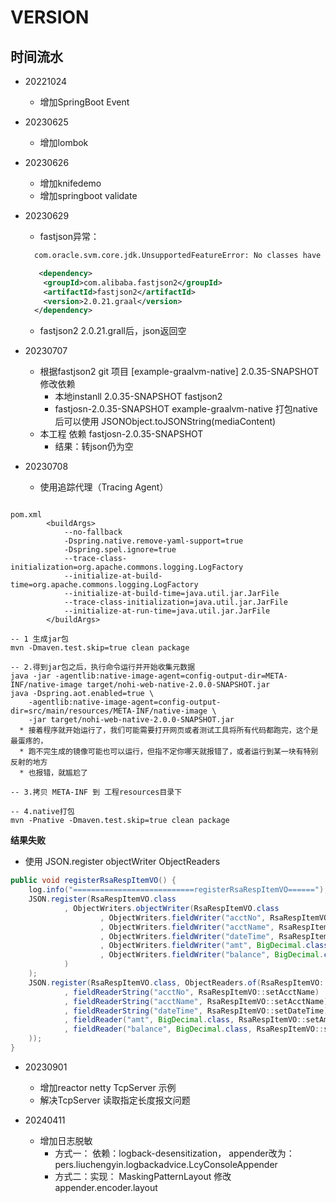 # VERSION

## 时间流水
* 20221024
  * 增加SpringBoot Event
* 20230625
  * 增加lombok
* 20230626 
  * 增加knifedemo
  * 增加springboot validate
* 20230629
  * fastjson异常： 

  ```xml
    com.oracle.svm.core.jdk.UnsupportedFeatureError: No classes have been predefined during the image build to load from bytecodes at runtime.] with root cause
  
     <dependency>
      <groupId>com.alibaba.fastjson2</groupId>
      <artifactId>fastjson2</artifactId>
      <version>2.0.21.graal</version>
    </dependency>
  ```
  * fastjson2 2.0.21.grall后，json返回空

* 20230707
  * 根据fastjson2 git 项目 [example-graalvm-native] 2.0.35-SNAPSHOT 修改依赖 
    * 本地instanll 2.0.35-SNAPSHOT fastjson2
    * fastjosn-2.0.35-SNAPSHOT example-graalvm-native 打包native后可以使用 JSONObject.toJSONString(mediaContent)
  * 本工程 依赖 fastjosn-2.0.35-SNAPSHOT
    * 结果：转json仍为空

* 20230708
  * 使用追踪代理（Tracing Agent）

```shell

pom.xml 
        <buildArgs>
            --no-fallback
            -Dspring.native.remove-yaml-support=true
            -Dspring.spel.ignore=true
            --trace-class-initialization=org.apache.commons.logging.LogFactory
            --initialize-at-build-time=org.apache.commons.logging.LogFactory
            --initialize-at-build-time=java.util.jar.JarFile
            --trace-class-initialization=java.util.jar.JarFile
            --initialize-at-run-time=java.util.jar.JarFile
        </buildArgs>

-- 1 生成jar包
mvn -Dmaven.test.skip=true clean package

-- 2.得到jar包之后，执行命令运行并开始收集元数据
java -jar -agentlib:native-image-agent=config-output-dir=META-INF/native-image target/nohi-web-native-2.0.0-SNAPSHOT.jar
java -Dspring.aot.enabled=true \
    -agentlib:native-image-agent=config-output-dir=src/main/resources/META-INF/native-image \
    -jar target/nohi-web-native-2.0.0-SNAPSHOT.jar
  * 接着程序就开始运行了，我们可能需要打开网页或者测试工具将所有代码都跑完，这个是最蛋疼的，
  * 跑不完生成的镜像可能也可以运行，但指不定你哪天就报错了，或者运行到某一块有特别反射的地方
  * 也报错，就尴尬了

-- 3.拷贝 META-INF 到 工程resources目录下

-- 4.native打包
mvn -Pnative -Dmaven.test.skip=true clean package
```
   **结果失败**

  * 使用 JSON.register objectWriter ObjectReaders

```java
public void registerRsaRespItemVO() {
    log.info("===========================registerRsaRespItemVO======");
    JSON.register(RsaRespItemVO.class
            , ObjectWriters.objectWriter(RsaRespItemVO.class
                    , ObjectWriters.fieldWriter("acctNo", RsaRespItemVO::getAcctNo)
                    , ObjectWriters.fieldWriter("acctName", RsaRespItemVO::getAcctName)
                    , ObjectWriters.fieldWriter("dateTime", RsaRespItemVO::getDateTime)
                    , ObjectWriters.fieldWriter("amt", BigDecimal.class, RsaRespItemVO::getAmt)
                    , ObjectWriters.fieldWriter("balance", BigDecimal.class, RsaRespItemVO::getBalance)
            )
    );
    JSON.register(RsaRespItemVO.class, ObjectReaders.of(RsaRespItemVO::new
            , fieldReaderString("acctNo", RsaRespItemVO::setAcctName)
            , fieldReaderString("acctName", RsaRespItemVO::setAcctName)
            , fieldReaderString("dateTime", RsaRespItemVO::setDateTime)
            , fieldReader("amt", BigDecimal.class, RsaRespItemVO::setAmt)
            , fieldReader("balance", BigDecimal.class, RsaRespItemVO::setBalance)
    ));
}
```

* 20230901
  * 增加reactor netty TcpServer 示例
  * 解决TcpServer 读取指定长度报文问题

* 20240411 
  * 增加日志脱敏
    * 方式一： 依赖：logback-desensitization， appender改为：pers.liuchengyin.logbackadvice.LcyConsoleAppender
    * 方式二：实现： MaskingPatternLayout 修改appender.encoder.layout
